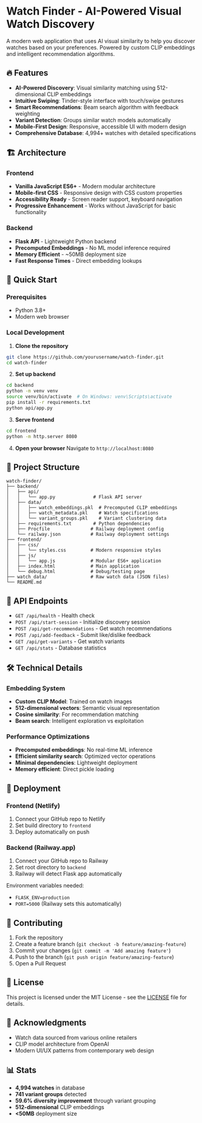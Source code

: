 # Watch Finder - AI-Powered Visual Watch Discovery

A modern web application that uses AI visual similarity to help you discover watches based on your preferences. Powered by custom CLIP embeddings and intelligent recommendation algorithms.

## 🔥 Features

- **AI-Powered Discovery**: Visual similarity matching using 512-dimensional CLIP embeddings
- **Intuitive Swiping**: Tinder-style interface with touch/swipe gestures
- **Smart Recommendations**: Beam search algorithm with feedback weighting
- **Variant Detection**: Groups similar watch models automatically
- **Mobile-First Design**: Responsive, accessible UI with modern design
- **Comprehensive Database**: 4,994+ watches with detailed specifications

## 🏗️ Architecture

### Frontend
- **Vanilla JavaScript ES6+** - Modern modular architecture
- **Mobile-first CSS** - Responsive design with CSS custom properties
- **Accessibility Ready** - Screen reader support, keyboard navigation
- **Progressive Enhancement** - Works without JavaScript for basic functionality

### Backend
- **Flask API** - Lightweight Python backend
- **Precomputed Embeddings** - No ML model inference required
- **Memory Efficient** - ~50MB deployment size
- **Fast Response Times** - Direct embedding lookups

## 🚀 Quick Start

### Prerequisites
- Python 3.8+
- Modern web browser

### Local Development

1. **Clone the repository**
```bash
git clone https://github.com/yourusername/watch-finder.git
cd watch-finder
```

2. **Set up backend**
```bash
cd backend
python -m venv venv
source venv/bin/activate  # On Windows: venv\Scripts\activate
pip install -r requirements.txt
python api/app.py
```

3. **Serve frontend**
```bash
cd frontend
python -m http.server 8080
```

4. **Open your browser**
Navigate to `http://localhost:8080`

## 📂 Project Structure

```
watch-finder/
├── backend/
│   ├── api/
│   │   └── app.py              # Flask API server
│   ├── data/
│   │   ├── watch_embeddings.pkl  # Precomputed CLIP embeddings
│   │   ├── watch_metadata.pkl    # Watch specifications
│   │   └── variant_groups.pkl    # Variant clustering data
│   ├── requirements.txt        # Python dependencies
│   ├── Procfile               # Railway deployment config
│   └── railway.json           # Railway deployment settings
├── frontend/
│   ├── css/
│   │   └── styles.css         # Modern responsive styles
│   ├── js/
│   │   └── app.js             # Modular ES6+ application
│   ├── index.html             # Main application
│   └── debug.html             # Debug/testing page
├── watch_data/                # Raw watch data (JSON files)
└── README.md
```

## 🎯 API Endpoints

- `GET /api/health` - Health check
- `POST /api/start-session` - Initialize discovery session
- `POST /api/get-recommendations` - Get watch recommendations
- `POST /api/add-feedback` - Submit like/dislike feedback
- `GET /api/get-variants` - Get watch variants
- `GET /api/stats` - Database statistics

## 🛠️ Technical Details

### Embedding System
- **Custom CLIP Model**: Trained on watch images
- **512-dimensional vectors**: Semantic visual representation
- **Cosine similarity**: For recommendation matching
- **Beam search**: Intelligent exploration vs exploitation

### Performance Optimizations
- **Precomputed embeddings**: No real-time ML inference
- **Efficient similarity search**: Optimized vector operations
- **Minimal dependencies**: Lightweight deployment
- **Memory efficient**: Direct pickle loading

## 🚀 Deployment

### Frontend (Netlify)
1. Connect your GitHub repo to Netlify
2. Set build directory to `frontend`
3. Deploy automatically on push

### Backend (Railway.app)
1. Connect your GitHub repo to Railway
2. Set root directory to `backend`
3. Railway will detect Flask app automatically

Environment variables needed:
- `FLASK_ENV=production`
- `PORT=5000` (Railway sets this automatically)

## 🤝 Contributing

1. Fork the repository
2. Create a feature branch (`git checkout -b feature/amazing-feature`)
3. Commit your changes (`git commit -m 'Add amazing feature'`)
4. Push to the branch (`git push origin feature/amazing-feature`)
5. Open a Pull Request

## 📝 License

This project is licensed under the MIT License - see the [LICENSE](LICENSE) file for details.

## 🙏 Acknowledgments

- Watch data sourced from various online retailers
- CLIP model architecture from OpenAI
- Modern UI/UX patterns from contemporary web design

## 📊 Stats

- **4,994 watches** in database
- **741 variant groups** detected
- **59.6% diversity improvement** through variant grouping
- **512-dimensional** CLIP embeddings
- **<50MB** deployment size 